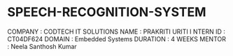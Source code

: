# SPEECH-RECOGNITION-SYSTEM
COMPANY : CODTECH IT SOLUTIONS
NAME : PRAKRITI URITI I
NTERN ID : CT04DF624
DOMAIN : Embedded Systems 
DURATION : 4 WEEKS 
MENTOR : Neela Santhosh Kumar

